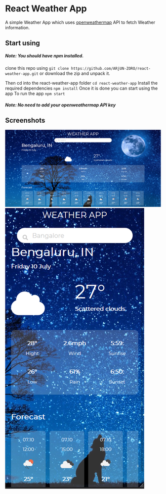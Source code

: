 # React Weather App

A simple Weather App which uses [openweathermap](http:/https://openweathermap.org// "openweathermap") API to fetch Weather information.

## Start using 
##### Note: You should have npm installed.
clone this repo using  `git clone https://github.com/ARjUN-ZORO/react-weather-app.git`
or
download the zip and unpack it.

Then cd into the react-weather-app folder `cd react-weather-app`
Install the required dependencies `npm install`
Once it is done you can start using the app
To run the app `npm start`
##### Note: No need to add your openweathermap API key

## Screenshots
![](https://github.com/ARjUN-ZORO/react-weather-app/blob/master/Screenshot_2020-07-10%20React%20App(2).jpg)
![](https://github.com/ARjUN-ZORO/react-weather-app/blob/master/Screenshot.PNG)
